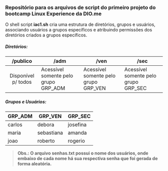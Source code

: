 ### Repositório para os arquivos de script do primeiro projeto do bootcamp Linux Experience da DIO.me

O shell script **iac1.sh** cria uma estrutura de diretórios, grupos e usuários, associando usuários a grupos específicos e atribuindo permissões dos diretórios criados a grupos específicos.

##### Diretórios:

|      /publico       | /adm                                 | /ven                                 | /sec                                 |
| :-----------------: | ------------------------------------ | ------------------------------------ | ------------------------------------ |
| Disponível p/ todos | Acessível somente pelo grupo GRP_ADM | Acessível somente pelo grupo GRP_VEN | Acessível somente pelo grupo GRP_SEC |

##### Grupos e Usuários:

| GRP_ADM | GRP_VEN    | GRP_SEC  |
| ------- | ---------- | -------- |
| carlos  | debora     | josefina |
| maria   | sebastiana | amanda   |
| joao    | roberto    | rogerio  |

> **Obs.: O arquivo senhas.txt possui o nome dos usuários, onde embaixo de cada nome há sua respectiva senha que foi gerada de forma aleatória.**
